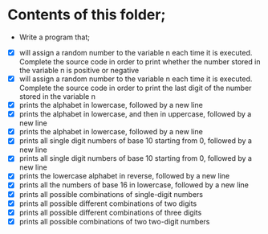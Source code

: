 # Contents of this folder;

* Write a program that;
- [x] will assign a random number to the variable n each time it is executed. Complete the source code in order to print whether the number stored in the variable n is positive or negative
- [x] will assign a random number to the variable n each time it is executed. Complete the source code in order to print the last digit of the number stored in the variable n
- [x] prints the alphabet in lowercase, followed by a new line
- [x] prints the alphabet in lowercase, and then in uppercase, followed by a new line
- [x] prints the alphabet in lowercase, followed by a new line
- [x] prints all single digit numbers of base 10 starting from 0, followed by a new line
- [x] prints all single digit numbers of base 10 starting from 0, followed by a new line
- [x] prints the lowercase alphabet in reverse, followed by a new line
- [x] prints all the numbers of base 16 in lowercase, followed by a new line
- [x] prints all possible combinations of single-digit numbers
- [x] prints all possible different combinations of two digits
- [x] prints all possible different combinations of three digits
- [x] prints all possible combinations of two two-digit numbers 
